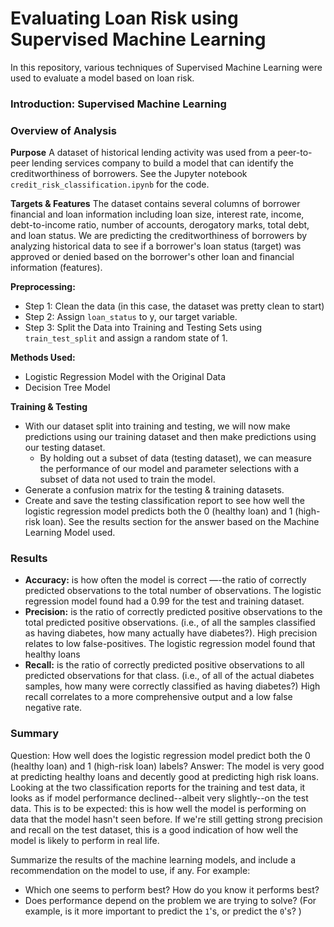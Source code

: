 # Evaluating Loan Risk using Supervised Machine Learning  
In this repository, various techniques of Supervised Machine Learning were used to evaluate a model based on loan risk.  

### Introduction: Supervised Machine Learning  
### Overview of Analysis 
**Purpose** A dataset of historical lending activity was used from a peer-to-peer lending services company to build a model that can identify the creditworthiness of borrowers. See the Jupyter notebook `credit_risk_classification.ipynb` for the code.  
  
**Targets & Features** The dataset contains several columns of borrower financial and loan information including loan size, interest rate,	income, debt-to-income ratio, 	number of accounts,	derogatory marks,	total debt, and	loan status. We are predicting the creditworthiness of borrowers by analyzing historical data to see if a borrower's loan status (target) was approved or denied based on the borrower's other loan and financial information (features).

**Preprocessing:**
* Step 1: Clean the data (in this case, the dataset was pretty clean to start)
* Step 2: Assign `loan_status` to y, our target variable.
* Step 3: Split the Data into Training and Testing Sets using `train_test_split` and assign a random state of 1.
   
**Methods Used:**
* Logistic Regression Model with the Original Data
* Decision Tree Model

**Training & Testing**
* With our dataset split into training and testing, we will now make predictions using our training dataset and then make predictions using our testing dataset.
  * By holding out a subset of data (testing dataset), we can measure the performance of our model and parameter selections with a subset of data not used to train the model.
* Generate a confusion matrix for the testing & training datasets. 
* Create and save the testing classification report to see how well the logistic regression model predicts both the 0 (healthy loan) and 1 (high-risk loan). See the results section for the answer based on the Machine Learning Model used.

### Results  
  * **Accuracy:** is how often the model is correct —-the ratio of correctly predicted observations to the total number of observations. The logistic regression model found had a 0.99 for the test and training dataset. 
  * **Precision:** is the ratio of correctly predicted positive observations to the total predicted positive observations. (i.e., of all the samples classified as having diabetes, how many actually have diabetes?). High precision relates to low false-positives. The logistic regression model found that healthy loans 
  * **Recall:** is the ratio of correctly predicted positive observations to all predicted observations for that class. (i.e., of all of the actual diabetes samples, how many were correctly classified as having diabetes?)
High recall correlates to a more comprehensive output and a low false negative rate.


### Summary  
Question: How well does the logistic regression model predict both the 0 (healthy loan) and 1 (high-risk loan) labels?
Answer: The model is very good at predicting healthy loans and decently good at predicting high risk loans.
Looking at the two classification reports for the training and test data, it looks as if model performance declined--albeit very slightly--on the test data. This is to be expected: this is how well the model is performing on data that the model hasn't seen before. If we're still getting strong precision and recall on the test dataset, this is a good indication of how well the model is likely to perform in real life.


Summarize the results of the machine learning models, and include a recommendation on the model to use, if any. For example:
* Which one seems to perform best? How do you know it performs best?
* Does performance depend on the problem we are trying to solve? (For example, is it more important to predict the `1`'s, or predict the `0`'s? )  
